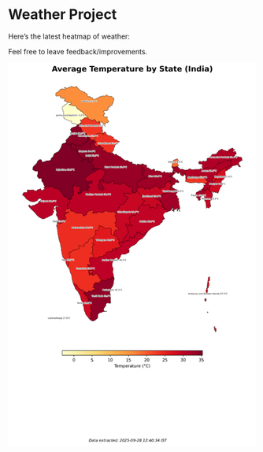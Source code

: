 # Weather Project

Here’s the latest heatmap of weather:

Feel free to leave feedback/improvements.

![India Heatmap](docs/assets/india_heatmap.png?v=D8DF6C)
